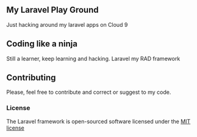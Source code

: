 ## My Laravel Play Ground


Just hacking around my laravel apps on Cloud 9

## Coding like a ninja
Still a learner, keep learning and hacking. 
Laravel my RAD framework


## Contributing

Please, feel free to contribute and correct or suggest to my code.
### License

The Laravel framework is open-sourced software licensed under the [MIT license](http://opensource.org/licenses/MIT)

